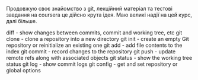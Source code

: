 Продовжую своє знайомство з git, лекційний матеріал та тестові завдання на coursera це дійсно крута ідея. Маю великі надії на цей курс, далі більше.

diff - show changes between commits, commit and working tree, etc 
git clone - clone a repository into a new directory
git init - create an empty Git repository or reinitialize an existing one
git add - add file contents to the index
git commit - record changes to the repository
git push - update remote refs along with associated objects
git status - show the working tree status
git log - show commit logs
git config - get and set repository or global options
